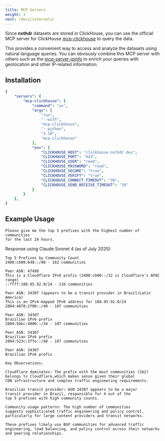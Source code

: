 ```yaml
---
title: MCP Servers
weight: 3
next: /docs/internals/
---
```


Since **nxthdr** datasets are stored in ClickHouse, you can use the official MCP server for ClickHouse [mcp-clickhouse](https://github.com/ClickHouse/mcp-clickhouse) to query the data.

This provides a convenient way to access and analyze the datasets using natural language queries. You can obviously combine this MCP server with others such as the [mcp-server-ipinfo](https://github.com/briandconnelly/mcp-server-ipinfo) to enrich your queries with geolocation and other IP-related information.

## Installation

```yaml
{
    "servers": {
        "mcp-clickhouse": {
            "command": "uv",
            "args": [
                "run",
                "--with",
                "mcp-clickhouse",
                "--python",
                "3.10",
                "mcp-clickhouse"
            ],
            "env": {
                "CLICKHOUSE_HOST": "clickhouse.nxthdr.dev",
                "CLICKHOUSE_PORT": "443",
                "CLICKHOUSE_USER": "read",
                "CLICKHOUSE_PASSWORD": "read",
                "CLICKHOUSE_SECURE": "true",
                "CLICKHOUSE_VERIFY": "true",
                "CLICKHOUSE_CONNECT_TIMEOUT": "30",
                "CLICKHOUSE_SEND_RECEIVE_TIMEOUT": "30"
            }
        }
    },
}
```

## Example Usage

```
Please give me the top 5 prefixes with the highest number of communities
for the last 24 hours.
```

Response using Claude Sonnet 4 (as of July 2025):

```
Top 5 Prefixes by Community Count
2400:cb00:648::/48 - 162 communities

Peer ASN: 47498
This is a Cloudflare IPv6 prefix (2400:cb00::/32 is Cloudflare's APAC range)
::ffff:188.95.92.0/24 - 116 communities

Peer ASN: 34307 (appears to be a transit provider in Brazil/Latin America)
This is an IPv4-mapped IPv6 address for 188.95.92.0/24
2804:4870:2f00::/40 - 107 communities

Peer ASN: 34307
Brazilian IPv6 prefix
2804:5bbc:4000::/34 - 107 communities

Peer ASN: 34307
Brazilian IPv6 prefix
2804:523c:3ffe::/48 - 107 communities

Peer ASN: 34307
Brazilian IPv6 prefix

Key Observations:

Cloudflare dominates: The prefix with the most communities (162)
belongs to Cloudflare,which makes sense given their global
CDN infrastructure and complex traffic engineering requirements.

Brazilian transit provider: ASN 34307 appears to be a major
transit provider in Brazil, responsible for 4 out of the
top 5 prefixes with high community counts.

Community usage patterns: The high number of communities
suggests sophisticated traffic engineering and policy control,
particularly for large content providers and transit networks.

These prefixes likely use BGP communities for advanced traffic
engineering, load balancing, and policy control across their networks
and peering relationships.
```
